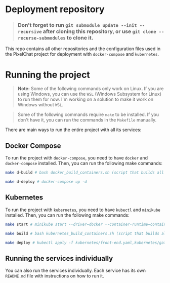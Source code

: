 # Deployment repository

> ### Don't forget to run `git submodule update --init --recursive` after cloning this repository, or use `git clone --recurse-submodules` to clone it.

This repo contains all other repositories and the configuration files used in the PixelChat project for deployment with `docker-compose` and `kubernetes`.

# Running the project

> **Note:** Some of the following commands only work on Linux. If you are using Windows, you can use the `WSL` (Windows Subsystem for Linux) to run them for now. I'm working on a solution to make it work on Windows without `WSL`.

> Some of the following commands require `make` to be installed. If you don't have it, you can run the commands in the `Makefile` manually.

There are main ways to run the entire project with all its services:

## Docker Compose

To run the project with `docker-compose`, you need to have `docker` and `docker-compose` installed. Then, you can run the following make commands:

```bash
make d-build # bash docker_build_containers.sh (script that builds all containers)

make d-deploy # docker-compose up -d
```

## Kubernetes

To run the project with `kubernetes`, you need to have `kubectl` and `minikube` installed. Then, you can run the following make commands:

```bash
make start # minikube start --driver=docker --container-runtime=containerd

make build # bash kubernetes_build_containers.sh (script that builds all containers)

make deploy # kubectl apply -f kubernetes/front-end.yaml,kubernetes/gateway.yaml,kubernetes/message-api.yaml
```

## Running the services individually

You can also run the services individually. Each service has its own `README.md` file with instructions on how to run it.
